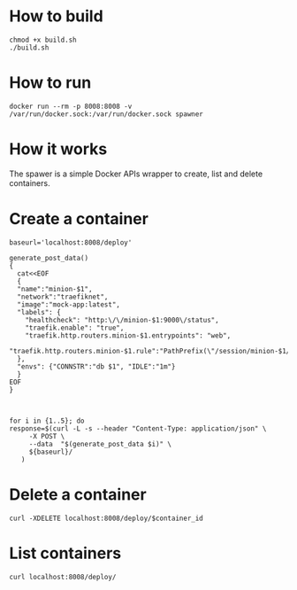 # How to build
```
chmod +x build.sh
./build.sh
```
# How to run

```
docker run --rm -p 8008:8008 -v /var/run/docker.sock:/var/run/docker.sock spawner
```

# How it works
The spawer is a simple Docker APIs wrapper to create, list and delete containers.

# Create a container

```
baseurl='localhost:8008/deploy'

generate_post_data()
{
  cat<<EOF
  {
  "name":"minion-$1",
  "network":"traefiknet",
  "image":"mock-app:latest",
  "labels": {
    "healthcheck": "http:\/\/minion-$1:9000\/status",
    "traefik.enable": "true",
    "traefik.http.routers.minion-$1.entrypoints": "web",
    "traefik.http.routers.minion-$1.rule":"PathPrefix(\"/session/minion-$1/\")"
  },
  "envs": {"CONNSTR":"db $1", "IDLE":"1m"}
  }
EOF
}



for i in {1..5}; do
response=$(curl -L -s --header "Content-Type: application/json" \
     -X POST \
     --data  "$(generate_post_data $i)" \
     ${baseurl}/
   )
```

# Delete a container

```
curl -XDELETE localhost:8008/deploy/$container_id
```
# List containers

```
curl localhost:8008/deploy/
```
